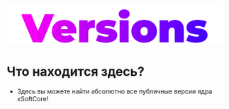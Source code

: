 <img src="https://github.com/dixsin/softcore/blob/main/versions/versions.png"></img>
# Что находится здесь?
* Здесь вы можете найти абсолютно все публичные версии ядра xSoftCore!
